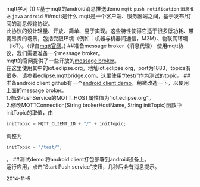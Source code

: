 mqtt学习 (1)
#基于mqtt的android消息推送demo
`mqtt` `push notification` `消息推送` `java` `android`
##mqtt是什么
mqtt是一个客户端、服务器端之间，基于发布/订阅的消息传输协议。<br>
此协议的设计轻量、开放、简单、易于实现。这些特性使得它适于很多低功耗、带宽昂贵的场景，包括受限环境（例如：机器与机器间通信，M2M）、物联网环境（IoT）。（译自[mqtt官网](http://mqtt.org/)。)
##准备message broker（消息代理）
使用mqtt协议，我们需要准备一个message broker。<br>
mqtt的官网提供了一些开放的[message broker](github.com/mqtt/mqtt.github.io/wiki/public_brokers)。<br>
在这里使用其中的iot.eclipse.org。地址iot.eclipse.org，port为1883，topics有很多，请参看eclipse.mqttbridge.com，这里使用“/test/”作为测试的topic。
##准备android client
github有一个[android client demo](https://github.com/tokudu/AndroidPushNotificationsDemo)，稍微改造一下，以使用上面的message broker。<br>
1.修改PushService的MQTT_HOST属性值为“iot.eclipse.org”。<br>
2.修改MQTTConnection(String brokerHostName, String initTopic)函数中initTopic的取值，由
```java
initTopic = MQTT_CLIENT_ID + "/" + initTopic;
```
调整为
```java
initTopic = "/test/";
```
。
##测试demo
将android client打包部署到android设备上。<br>
运行应用，点击“Start Push service”按钮，几秒后会有消息提示。<br>

2014-11-5

